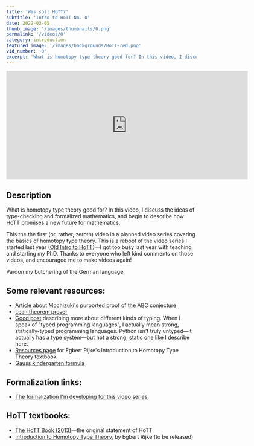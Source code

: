 ```yaml
---
title: 'Was soll HoTT?'
subtitle: 'Intro to HoTT No. 0'
date: 2022-03-05
thumb_image: '/images/thumbnails/0.png'
permalink: '/videos/0'
category: introduction
featured_image: '/images/backgrounds/HoTT-red.png'
vid_number: '0'
excerpt: 'What is homotopy type theory good for? In this video, I discuss the ideas of type-checking and formalized mathematics, and begin to describe how HoTT promises a new future for mathematics. '
---
```


<!--div class="videoContainer">
<iframe class="responsive-iframe" src="https://www.youtube.com/embed/Pu16iodESTU" title="YouTube video player" frameborder="0" allow="accelerometer; autoplay; clipboard-write; encrypted-media; gyroscope; picture-in-picture; web-share" allowfullscreen></iframe>
</div-->
<iframe src="https://www.youtube.com/embed/Pu16iodESTU" width="640" height="288" frameborder="0" webkitallowfullscreen mozallowfullscreen allowfullscreen></iframe>

## Description
What is homotopy type theory good for? In this video, I discuss the ideas of type-checking and formalized mathematics, and begin to describe how HoTT promises a new future for mathematics. 

This the the first (or, rather, zeroth) video in a planned video series covering the basics of homotopy type theory. This is a reboot of the video series I started last year ([Old Intro to HoTT](https://www.youtube.com/playlist?list=PL245PKGUDdcN_MQ9LwnotqTHq2d_hpalJ))—I got too busy last year with teaching and starting my PhD. Thanks to everyone who left kind comments on those videos, and encouraged me to make videos again!

Pardon my butchering of the German language.


## Some relevant resources:
- [Article](https://www.quantamagazine.org/titans-of-mathematics-clash-over-epic-proof-of-abc-conjecture-20180920/) about Mochizuki's purported proof of the ABC conjecture
- [Lean theorem prover](https://leanprover.github.io/)
- [Good post](https://thecodeboss.dev/2015/11/programming-concepts-static-vs-dynamic-type-checking/) describing more about different kinds of typing. When I speak of "typed programming languages", I actually mean strong, statically-typed programming languages. Python isn't truly untyped—it actually has a type system—but not a strong, static one like I describe here.
- [Resources page](https://ncatlab.org/nlab/show/Introduction+to+Homotopy+Type+Theory) for Egbert Rijke's Introduction to Homotopy Type Theory textbook
- [Gauss kindergarten formula](https://nrich.maths.org/2478)


## Formalization links:
- [The formalization I'm developing for this video series](https://github.com/jacobneu/HoTT-agda)


## HoTT textbooks:
- [The HoTT Book (2013)](https://homotopytypetheory.org/book/)—the original statement of HoTT
- [Introduction to Homotopy Type Theory](https://ncatlab.org/nlab/show/Introduction+to+Homotopy+Type+Theory), by Egbert Rijke (to be released)